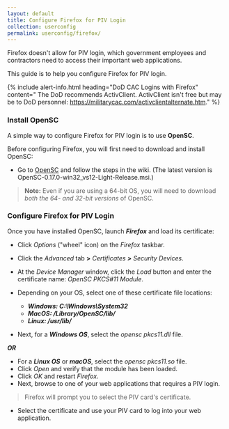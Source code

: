 ```yaml
---
layout: default
title: Configure Firefox for PIV Login
collection: userconfig
permalink: userconfig/firefox/
---
```


<!--Even though this Playbook is under Userconfig, it looks like these procedures are intended for an Admin who is setting up a user's computer? Is this correct? Clarify who the audience is?-->
Firefox doesn't allow for PIV login, which government employees and contractors need to access their important web applications. 

This guide is to help you configure Firefox for PIV login. <!--LaChelle prefers short, simple statements (plain language) for Playbooks, so I've shortened the intro, done some word reduction throughout, and tried to add a friendly tone.-->

{% include alert-info.html heading="DoD CAC Logins with Firefox" content=" The DoD recommends ActivClient. ActivClient isn't free but may be to DoD personnel: <!--Can we find out whether it is free to them or not? If free to them, they would need permission to load it on their government computers, correct? --> https://militarycac.com/activclientalternate.htm." %} <!--According to the contributing.md (terms and conditions), Playbooks should be "vendor-neutral," so this info may not be acceptable. Who at DoD recommends ActivClient to its personnel? NOTE: This "alert-info" formatting produces a blue bannered, Info box on website. Suggest "info-alert" because this text digresses from procedures and speaks to a DoD audience vs. GSA's broader audience (Federal Government).-->

### Install OpenSC

A simple way to configure Firefox for PIV login is to use **OpenSC**. <!--Should we add the Firefox version number--in case Firefox adds a PIV login option later on-->

Before configuring Firefox, you will first need to download and install OpenSC: 

* Go to [OpenSC](https://github.com/OpenSC/OpenSC/wiki) and follow the steps in the wiki. (The latest version is OpenSC-0.17.0-win32_vs12-Light-Release.msi.) 

> **Note:** Even if you are using a 64-bit OS, you will need to download _both the 64- and 32-bit versions_ of OpenSC.

### Configure Firefox for PIV Login

Once you have installed OpenSC, launch **_Firefox_** and load its certificate:

* Click _Options_ ("wheel" icon) on the _Firefox_ taskbar. <!--This is the way it looks for Firefox 55.0.1.-->
* Click the _Advanced_ tab **>** _Certificates **>** Security Devices_.

* At the _Device Manager_ window, click the _Load_ button and enter the certificate name: _OpenSC PKCS#11 Module_.
* Depending on your OS, select one of these certificate file locations:

  * **_Windows: C:\Windows\System32_**
  * **_MacOS: /Library/OpenSC/lib/_**
  * **_Linux: /usr/lib/_**
  
* Next, for a **_Windows OS_**, select the _opensc pkcs11.dll_ file.

**_OR_**

* For a **_Linux OS_** or **_macOS_**, select the _opensc pkcs11.so_ file. 
* Click _Open_ and verify that the module has been loaded. 
* Click _OK_ and restart _Firefox_. 
* Next, browse to one of your web applications that requires a PIV login.

> Firefox will prompt you to select the PIV card's certificate. <!--Is this being done by an Admin or user?-->

* Select the certificate and use your PIV card to log into your web application. <!--Is loading the certificate is a one-time step for a user's computer or does it need to be reloaded each time the user needs to login with PIV? Suggest we clarify this for users or Admin, depending on what audience the procedures are for.-->
